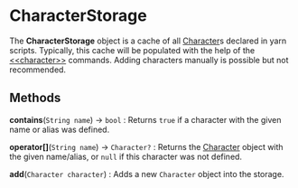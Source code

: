 # CharacterStorage

The **CharacterStorage** object is a cache of all [Character]s declared in yarn scripts. Typically,
this cache will be populated with the help of the [\<\<character\>\>] commands. Adding characters
manually is possible but not recommended.


## Methods

**contains**(`String name`) → `bool`
: Returns `true` if a character with the given name or alias was defined.

**operator[]**(`String name`) → `Character?`
: Returns the [Character] object with the given name/alias, or `null` if this character was not
  defined.

**add**(`Character character`)
: Adds a new `Character` object into the storage.


[\<\<character\>\>]: ../language/commands/character.md
[Character]: character.md
